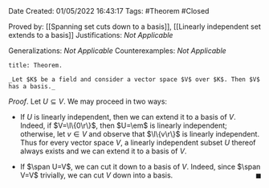 <br />
<br />

Date Created: 01/05/2022 16:43:17
Tags: #Theorem #Closed

Proved by: [[Spanning set cuts down to a basis]], [[Linearly independent set extends to a basis]]
Justifications: _Not Applicable_

Generalizations: _Not Applicable_
Counterexamples: _Not Applicable_

``` ad-Theorem
title: Theorem.

_Let $K$ be a field and consider a vector space $V$ over $K$. Then $V$ has a basis._

```

_Proof_. Let $U\subseteq V$. We may proceed in two ways:
* If $U$ is linearly independent, then we can extend it to a basis of $V$. Indeed, if $V=\l\{0\r\}$, then $U=\em$ is linearly independent; otherwise, let $v\in V$ and observe that $\l\{v\r\}$ is linearly independent. Thus for every vector space $V$, a linearly independent subset $U$ thereof always exists and we can extend it to a basis of $V$.

* If $\span U=V$, we can cut it down to a basis of $V$. Indeed, since $\span V=V$ trivially, we can cut $V$ down into a basis.<span style="float:right;">$\blacksquare$</span>
